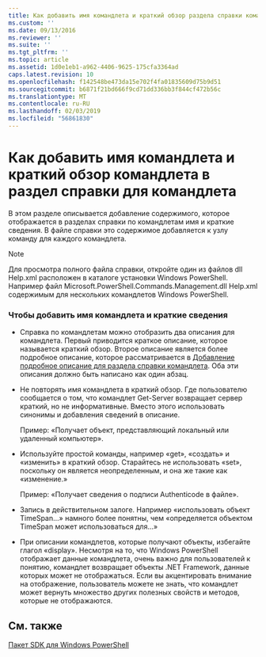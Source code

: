 ```yaml
---
title: Как добавить имя командлета и краткий обзор раздела справки командлета | Документация Майкрософт
ms.custom: ''
ms.date: 09/13/2016
ms.reviewer: ''
ms.suite: ''
ms.tgt_pltfrm: ''
ms.topic: article
ms.assetid: 1d0e1eb1-a962-4406-9625-175cfa3364ad
caps.latest.revision: 10
ms.openlocfilehash: f142548be473da15e702f4fa01835609d75b9d51
ms.sourcegitcommit: b6871f21bd666f9cd71dd336bb3f844cf472b56c
ms.translationtype: MT
ms.contentlocale: ru-RU
ms.lasthandoff: 02/03/2019
ms.locfileid: "56861830"
---
```

# <a name="how-to-add-the-cmdlet-name-and-synopsis-to-a-cmdlet-help-topic"></a>Как добавить имя командлета и краткий обзор командлета в раздел справки для командлета

В этом разделе описывается добавление содержимого, которое отображается в разделах справки по командлетам имя и краткие сведения. В файле справки это содержимое добавляется к узлу команду для каждого командлета.

> [!NOTE]
> Для просмотра полного файла справки, откройте один из файлов dll Help.xml расположен в каталоге установки Windows PowerShell. Например файл Microsoft.PowerShell.Commands.Management.dll Help.xml содержимым для нескольких командлетов Windows PowerShell.

### <a name="to-add-the-cmdlet-name-and-a-synopsis"></a>Чтобы добавить имя командлета и краткие сведения

- Справка по командлетам можно отобразить два описания для командлета. Первый приводится краткое описание, которое называется краткий обзор. Второе описание является более подробное описание, которое рассматривается в [Добавление подробное описание для раздела справки командлета](./how-to-add-a-cmdlet-description.md). Оба эти описания должно быть написано как один абзац.

- Не повторять имя командлета в краткий обзор. Где пользователю сообщается о том, что командлет Get-Server возвращает сервер краткий, но не информативные. Вместо этого использовать синонимы и добавления сведений в описание.

  Пример: «Получает объект, представляющий локальный или удаленный компьютер».

- Используйте простой команды, например «get», «создать» и «изменить» в краткий обзор. Старайтесь не использовать «set», поскольку он является неопределенным, и она же такие как «изменение.»

  Пример: «Получает сведения о подписи Authenticode в файле».

- Запись в действительном залоге. Например «использовать объект TimeSpan...» намного более понятны, чем «определяется объектом TimeSpan может использоваться для...»

- При описании командлетов, которые получают объекты, избегайте глагол «display». Несмотря на то, что Windows PowerShell отображает данные командлета, очень важно для пользователей к понятию, командлет возвращает объекты .NET Framework, данные которых может не отображаться. Если вы акцентировать внимание на отображение, пользователь можете не знать, что командлет может вернуть множество других полезных свойств и методов, которые не отображаются.

## <a name="see-also"></a>См. также

 [Пакет SDK для Windows PowerShell](../windows-powershell-reference.md)